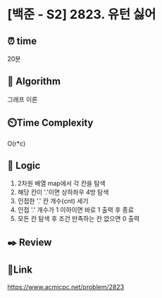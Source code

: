 # [백준 - S2] 2823. 유턴 싫어 


## ⏰ **time**
20분

## :pushpin: **Algorithm**
그래프 이론

## ⏲️**Time Complexity**
O(r*c)

## :round_pushpin: **Logic**
1. 2차원 배열 map에서 각 칸을 탐색
2. 해당 칸이 '.'이면 상하좌우 4방 탐색
3. 인접한 '.' 칸 개수(cnt) 세기
4. 인접 '.' 개수가 1 이하이면 바로 1 출력 후 종료
5. 모든 칸 탐색 후 조건 만족하는 칸 없으면 0 출력

## :black_nib: **Review** 


## 📡**Link**
https://www.acmicpc.net/problem/2823
